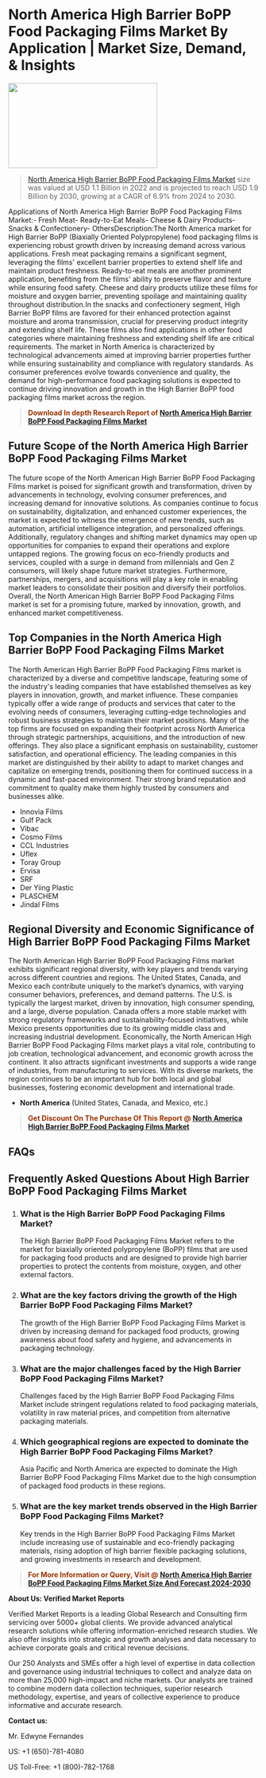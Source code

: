 <p><h1>North America High Barrier BoPP Food Packaging Films Market By Application | Market Size, Demand, & Insights</h1><p><img class="aligncenter size-medium wp-image-105565" src="https://ffe5etoiles.com/wp-content/uploads/2025/01/MST7-300x171.png" alt="" width="300" height="171" /></p><blockquote><p><a href="https://www.verifiedmarketreports.com/download-sample/?rid=516712&utm_source=Github-NA&utm_medium=358" target="_blank">North America High Barrier BoPP Food Packaging Films Market</a> size was valued at USD 1.1 Billion in 2022 and is projected to reach USD 1.9 Billion by 2030, growing at a CAGR of 6.9% from 2024 to 2030.</p></blockquote>Applications of North America High Barrier BoPP Food Packaging Films Market:- Fresh Meat- Ready-to-Eat Meals- Cheese & Dairy Products- Snacks & Confectionery- OthersDescription:The North America market for High Barrier BoPP (Biaxially Oriented Polypropylene) food packaging films is experiencing robust growth driven by increasing demand across various applications. Fresh meat packaging remains a significant segment, leveraging the films' excellent barrier properties to extend shelf life and maintain product freshness. Ready-to-eat meals are another prominent application, benefiting from the films' ability to preserve flavor and texture while ensuring food safety. Cheese and dairy products utilize these films for moisture and oxygen barrier, preventing spoilage and maintaining quality throughout distribution.In the snacks and confectionery segment, High Barrier BoPP films are favored for their enhanced protection against moisture and aroma transmission, crucial for preserving product integrity and extending shelf life. These films also find applications in other food categories where maintaining freshness and extending shelf life are critical requirements. The market in North America is characterized by technological advancements aimed at improving barrier properties further while ensuring sustainability and compliance with regulatory standards. As consumer preferences evolve towards convenience and quality, the demand for high-performance food packaging solutions is expected to continue driving innovation and growth in the High Barrier BoPP food packaging films market across the region.</p><blockquote><p><span style="color: #993300;"><strong>Download In depth Research Report of <a href="https://www.verifiedmarketreports.com/download-sample/?rid=516712&utm_source=Github-NA&utm_medium=358">North America High Barrier BoPP Food Packaging Films Market</a></strong></span></p></blockquote><h2>Future Scope of the North America High Barrier BoPP Food Packaging Films Market</h2><p>The future scope of the North American High Barrier BoPP Food Packaging Films market is poised for significant growth and transformation, driven by advancements in technology, evolving consumer preferences, and increasing demand for innovative solutions. As companies continue to focus on sustainability, digitalization, and enhanced customer experiences, the market is expected to witness the emergence of new trends, such as automation, artificial intelligence integration, and personalized offerings. Additionally, regulatory changes and shifting market dynamics may open up opportunities for companies to expand their operations and explore untapped regions. The growing focus on eco-friendly products and services, coupled with a surge in demand from millennials and Gen Z consumers, will likely shape future market strategies. Furthermore, partnerships, mergers, and acquisitions will play a key role in enabling market leaders to consolidate their position and diversify their portfolios. Overall, the North American High Barrier BoPP Food Packaging Films market is set for a promising future, marked by innovation, growth, and enhanced market competitiveness.</p><h2>Top Companies in the North America High Barrier BoPP Food Packaging Films Market</h2><p>The North American High Barrier BoPP Food Packaging Films market is characterized by a diverse and competitive landscape, featuring some of the industry's leading companies that have established themselves as key players in innovation, growth, and market influence. These companies typically offer a wide range of products and services that cater to the evolving needs of consumers, leveraging cutting-edge technologies and robust business strategies to maintain their market positions. Many of the top firms are focused on expanding their footprint across North America through strategic partnerships, acquisitions, and the introduction of new offerings. They also place a significant emphasis on sustainability, customer satisfaction, and operational efficiency. The leading companies in this market are distinguished by their ability to adapt to market changes and capitalize on emerging trends, positioning them for continued success in a dynamic and fast-paced environment. Their strong brand reputation and commitment to quality make them highly trusted by consumers and businesses alike.</p><p><ul><li>Innovia Films </li><li> Gulf Pack </li><li> Vibac </li><li> Cosmo Films </li><li> CCL Industries </li><li> Uflex </li><li> Toray Group </li><li> Ervisa </li><li> SRF </li><li> Der Yiing Plastic </li><li> PLASCHEM </li><li> Jindal Films</li></ul></p><h2>Regional Diversity and Economic Significance of High Barrier BoPP Food Packaging Films Market</h2><p>The North American High Barrier BoPP Food Packaging Films market exhibits significant regional diversity, with key players and trends varying across different countries and regions. The United States, Canada, and Mexico each contribute uniquely to the market’s dynamics, with varying consumer behaviors, preferences, and demand patterns. The U.S. is typically the largest market, driven by innovation, high consumer spending, and a large, diverse population. Canada offers a more stable market with strong regulatory frameworks and sustainability-focused initiatives, while Mexico presents opportunities due to its growing middle class and increasing industrial development. Economically, the North American High Barrier BoPP Food Packaging Films market plays a vital role, contributing to job creation, technological advancement, and economic growth across the continent. It also attracts significant investments and supports a wide range of industries, from manufacturing to services. With its diverse markets, the region continues to be an important hub for both local and global businesses, fostering economic development and international trade.</p><ul> <li><strong>North America</strong> (United States, Canada, and Mexico, etc.)</li></ul><blockquote><p><span style="color: #993300;"><strong>Get Discount On The Purchase Of This Report @ <a href="https://www.verifiedmarketreports.com/ask-for-discount/?rid=516712&utm_source=Github-NA&utm_medium=358">North America High Barrier BoPP Food Packaging Films Market</a></strong></span></p></blockquote><h2>FAQs</h2><p><h2>Frequently Asked Questions About High Barrier BoPP Food Packaging Films Market</h2><ol> <li> <h3>What is the High Barrier BoPP Food Packaging Films Market?</div><div></h3> <p>The High Barrier BoPP Food Packaging Films Market refers to the market for biaxially oriented polypropylene (BoPP) films that are used for packaging food products and are designed to provide high barrier properties to protect the contents from moisture, oxygen, and other external factors.</p> </li> <li> <h3>What are the key factors driving the growth of the High Barrier BoPP Food Packaging Films Market?</div><div></h3> <p>The growth of the High Barrier BoPP Food Packaging Films Market is driven by increasing demand for packaged food products, growing awareness about food safety and hygiene, and advancements in packaging technology.</p> </li> <li> <h3>What are the major challenges faced by the High Barrier BoPP Food Packaging Films Market?</div><div></h3> <p>Challenges faced by the High Barrier BoPP Food Packaging Films Market include stringent regulations related to food packaging materials, volatility in raw material prices, and competition from alternative packaging materials.</p> </li> <li> <h3>Which geographical regions are expected to dominate the High Barrier BoPP Food Packaging Films Market?</div><div></h3> <p>Asia Pacific and North America are expected to dominate the High Barrier BoPP Food Packaging Films Market due to the high consumption of packaged food products in these regions.</p> </li> <li> <h3>What are the key market trends observed in the High Barrier BoPP Food Packaging Films Market?</div><div></h3> <p>Key trends in the High Barrier BoPP Food Packaging Films Market include increasing use of sustainable and eco-friendly packaging materials, rising adoption of high barrier flexible packaging solutions, and growing investments in research and development.</p> </li></ol></body></html></p><blockquote><p><span style="color: #993300;"><strong>For More Information or Query, Visit @ <a href="https://www.verifiedmarketreports.com/product/high-barrier-bopp-food-packaging-films-market/">North America High Barrier BoPP Food Packaging Films Market Size And Forecast 2024-2030</a></strong></span></p></blockquote><p><strong>About Us: Verified Market Reports</strong></p><p>Verified Market Reports is a leading Global Research and Consulting firm servicing over 5000+ global clients. We provide advanced analytical research solutions while offering information-enriched research studies. We also offer insights into strategic and growth analyses and data necessary to achieve corporate goals and critical revenue decisions.</p><p>Our 250 Analysts and SMEs offer a high level of expertise in data collection and governance using industrial techniques to collect and analyze data on more than 25,000 high-impact and niche markets. Our analysts are trained to combine modern data collection techniques, superior research methodology, expertise, and years of collective experience to produce informative and accurate research.</p><p><strong>Contact us:</strong></p><p>Mr. Edwyne Fernandes</p><p>US: +1 (650)-781-4080</p><p>US Toll-Free: +1 (800)-782-1768</p>
